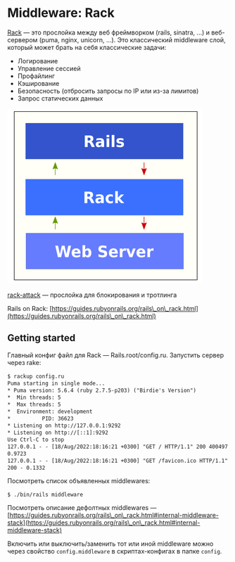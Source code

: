 # Middleware: Rack

[Rack](https://github.com/rack/rack) — это прослойка между веб фреймворком (rails, sinatra, ...) и веб-сервером (puma, nginx, unicorn, ...). Это классический middleware слой, который может брать на себя классические задачи:&#x20;

* Логирование
* Управление сессией
* Профайлинг
* Кэширование
* Безопасность (отбросить запросы по IP или из-за лимитов)
* Запрос статических данных

![](<../../../../.gitbook/assets/image (3).png>)

[rack-attack](https://github.com/rack/rack-attack) — прослойка для блокирования и тротлинга

Rails on Rack: [https://guides.rubyonrails.org/rails\_on\_rack.html](https://guides.rubyonrails.org/rails\_on\_rack.html)

## Getting started

Главный конфиг файл для Rack — Rails.root/config.ru. Запустить сервер через rake:

```
$ rackup config.ru
Puma starting in single mode...
* Puma version: 5.6.4 (ruby 2.7.5-p203) ("Birdie's Version")
*  Min threads: 5
*  Max threads: 5
*  Environment: development
*          PID: 36623
* Listening on http://127.0.0.1:9292
* Listening on http://[::1]:9292
Use Ctrl-C to stop
127.0.0.1 - - [18/Aug/2022:18:16:21 +0300] "GET / HTTP/1.1" 200 400497 0.9723
127.0.0.1 - - [18/Aug/2022:18:16:21 +0300] "GET /favicon.ico HTTP/1.1" 200 - 0.1332

```

Посмотреть список объявленных middlewares:

```
$ ./bin/rails middleware
```

Посмотреть описание дефолтных middlewares — [https://guides.rubyonrails.org/rails\_on\_rack.html#internal-middleware-stack](https://guides.rubyonrails.org/rails\_on\_rack.html#internal-middleware-stack)

Включить или выключить/заменить тот или иной middleware можно через свойство `config.middleware` в скриптах-конфигах в папке `config`.

